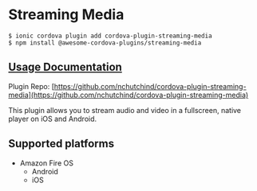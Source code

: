# Streaming Media

```
$ ionic cordova plugin add cordova-plugin-streaming-media
$ npm install @awesome-cordova-plugins/streaming-media
```

## [Usage Documentation](https://danielsogl.gitbook.io/awesome-cordova-plugins/plugins/streaming-media/)

Plugin Repo: [https://github.com/nchutchind/cordova-plugin-streaming-media](https://github.com/nchutchind/cordova-plugin-streaming-media)

This plugin allows you to stream audio and video in a fullscreen, native player on iOS and Android.

## Supported platforms

- Amazon Fire OS
  - Android
  - iOS
  


